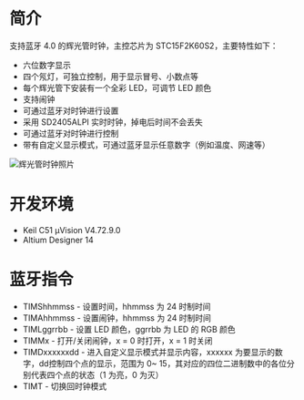 # 简介

支持蓝牙 4.0 的辉光管时钟，主控芯片为 STC15F2K60S2，主要特性如下：

- 六位数字显示
- 四个氖灯，可独立控制，用于显示冒号、小数点等
- 每个辉光管下安装有一个全彩 LED，可调节 LED 颜色
- 支持闹钟
- 可通过蓝牙对时钟进行设置
- 采用 SD2405ALPI 实时时钟，掉电后时间不会丢失
- 可通过蓝牙对时钟进行控制
- 带有自定义显示模式，可通过蓝牙显示任意数字（例如温度、网速等）

![辉光管时钟照片](http://blanboom.org/images/2014/08/NixieClock_2.jpg)

# 开发环境

- Keil C51 µVision V4.72.9.0
- Altium Designer 14

# 蓝牙指令

 *  TIMShhmmss    -  设置时间，hhmmss 为 24 时制时间
 *  TIMAhhmmss    -  设置闹钟，hhmmss 为 24 时制时间
 *  TIMLggrrbb    -  设置 LED 颜色，ggrrbb 为 LED 的 RGB 颜色
 *  TIMMx         -  打开/关闭闹钟，x = 0 时打开，x = 1 时关闭
 *  TIMDxxxxxxdd  -  进入自定义显示模式并显示内容，xxxxxx 为要显示的数字，dd控制四个点的显示，范围为 0~ 15，其对应的四位二进制数中的各位分别代表四个点的状态（1 为亮，0 为灭）
 *  TIMT          -  切换回时钟模式
